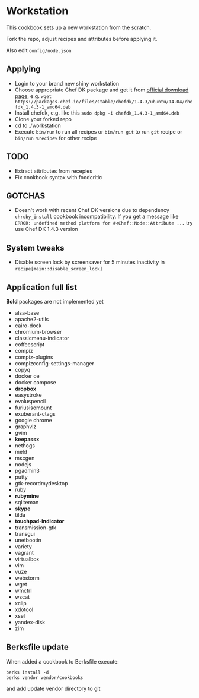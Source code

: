 # Workstation

This cookbook sets up a new workstation from the scratch.

Fork the repo, adjust recipes and attributes before applying it.

Also edit `config/node.json`

## Applying

* Login to your brand new shiny workstation
* Choose appropriate Chef DK package and get it from [official download page](https://downloads.chef.io/chefdk), e.g. `wget https://packages.chef.io/files/stable/chefdk/1.4.3/ubuntu/14.04/chefdk_1.4.3-1_amd64.deb`
* Install chefdk, e.g. like this `sudo dpkg -i chefdk_1.4.3-1_amd64.deb`
* Clone your forked repo
* cd to ./workstation
* Execute `bin/run` to run all recipes or `bin/run git` to run `git` recipe or `bin/run %recipe%` for other recipe

## TODO

* Extract attributes from recepies
* Fix cookbook syntax with foodcritic

## GOTCHAS

* Doesn't work with recent Chef DK versions due to dependency `chruby_install` cookbook incompatibility. If you get a message like `ERROR: undefined method platform for #<Chef::Node::Attribute ...` try use Chef DK 1.4.3 version

## System tweaks

* Disable screen lock by screensaver for 5 minutes inactivity in `recipe[main::disable_screen_lock]`

## Application full list

**Bold** packages are not implemented yet

* alsa-base
* apache2-utils
* cairo-dock
* chromium-browser
* classicmenu-indicator
* coffeescript
* compiz
* compiz-plugins
* compizconfig-settings-manager
* copyq
* docker ce
* docker compose
* **dropbox**
* easystroke
* evoluspencil
* furiusisomount
* exuberant-ctags
* google chrome
* graphviz
* gvim
* **keepassx**
* nethogs
* meld
* mscgen
* nodejs
* pgadmin3
* putty
* gtk-recordmydesktop
* ruby
* **rubymine**
* sqliteman
* **skype**
* tilda
* **touchpad-indicator**
* transmission-gtk
* transgui
* unetbootin
* variety
* vagrant
* virtualbox
* vim
* vuze
* webstorm
* wget
* wmctrl
* wscat
* xclip
* xdotool
* xsel
* yandex-disk
* zim

## Berksfile update

When added a cookbook to Berksfile execute:

    berks install -d
    berks vendor vendor/cookbooks

and add update vendor directory to git
